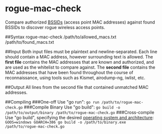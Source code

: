 # rogue-mac-check
Compare authorized [BSSIDs](https://en.wikipedia.org/wiki/BSSID) (access point MAC addresses) against found BSSIDs to discover rogue wireless access points.

##Syntax
rogue-mac-check /path/to/allowed_macs.txt /path/to/found_macs.txt

##Input
Both input files must be plaintext and newline-separated. Each line should contain a MAC address, however surrounding text is allowed. The **first file** contains the MAC addresses that are known and authorized, and are used as the whitelist to compare against. The **second file** contains the MAC addresses that have been found throughout the course of reconnaissance, using tools such as Kismet, airodump-ng, iwlist, etc.

##Output
All lines from the second file that contained unmatched MAC addresses.

##Compiling
###One-off
Use "go run": `go run /path/to/rogue-mac-check.go`
###Compile Binary
Use "go build": `go build -o /path/to/output/binary /path/to/rogue-mac-check.go`
###Cross-compile
Use "go build", specifying the desired [operating system and architecture](https://golang.org/doc/install/source#environment): `GOOS=windows GOARCH=386 go build -o /path/to/binary.exe /path/to/rogue-mac-check.go`
